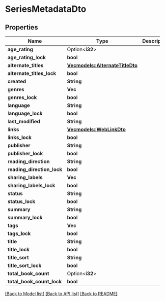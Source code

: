 # SeriesMetadataDto

## Properties

Name | Type | Description | Notes
------------ | ------------- | ------------- | -------------
**age_rating** | Option<**i32**> |  | [optional]
**age_rating_lock** | **bool** |  | 
**alternate_titles** | [**Vec<models::AlternateTitleDto>**](AlternateTitleDto.md) |  | 
**alternate_titles_lock** | **bool** |  | 
**created** | **String** |  | 
**genres** | **Vec<String>** |  | 
**genres_lock** | **bool** |  | 
**language** | **String** |  | 
**language_lock** | **bool** |  | 
**last_modified** | **String** |  | 
**links** | [**Vec<models::WebLinkDto>**](WebLinkDto.md) |  | 
**links_lock** | **bool** |  | 
**publisher** | **String** |  | 
**publisher_lock** | **bool** |  | 
**reading_direction** | **String** |  | 
**reading_direction_lock** | **bool** |  | 
**sharing_labels** | **Vec<String>** |  | 
**sharing_labels_lock** | **bool** |  | 
**status** | **String** |  | 
**status_lock** | **bool** |  | 
**summary** | **String** |  | 
**summary_lock** | **bool** |  | 
**tags** | **Vec<String>** |  | 
**tags_lock** | **bool** |  | 
**title** | **String** |  | 
**title_lock** | **bool** |  | 
**title_sort** | **String** |  | 
**title_sort_lock** | **bool** |  | 
**total_book_count** | Option<**i32**> |  | [optional]
**total_book_count_lock** | **bool** |  | 

[[Back to Model list]](../README.md#documentation-for-models) [[Back to API list]](../README.md#documentation-for-api-endpoints) [[Back to README]](../README.md)


